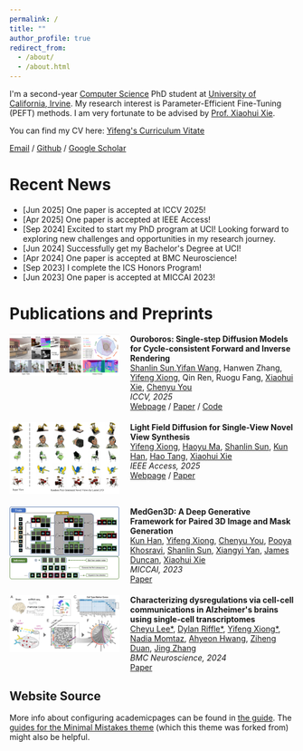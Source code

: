 ```yaml
---
permalink: /
title: ""
author_profile: true
redirect_from: 
  - /about/
  - /about.html
---
```


I'm a second-year [Computer Science](https://cs.ics.uci.edu/) PhD student at [University of California, Irvine](https://uci.edu/). My research interest is Parameter-Efficient Fine-Tuning (PEFT) methods. I am very fortunate to be advised by [Prof. Xiaohui Xie](https://xhx.github.io/).

You can find my CV here: [Yifeng's Curriculum Vitate](../assets/CV.pdf)

[Email](yifengx4@uci.edu) / [Github](https://github.com/Yuukino22) / [Google Scholar](https://scholar.google.com/citations?user=GP8K3jAAAAAJ&hl=en)

Recent News
======
- \[Jun 2025\] One paper is accepted at ICCV 2025!
- \[Apr 2025\] One paper is accepted at IEEE Access!
- \[Sep 2024\] Excited to start my PhD program at UCI! Looking forward to exploring new challenges and opportunities in my research journey.
- \[Jun 2024\] Successfully get my Bachelor's Degree at UCI!
- \[Apr 2024\] One paper is accepted at BMC Neuroscience!
- \[Sep 2023\] I complete the ICS Honors Program!
- \[Jun 2023\] One paper is accepted at MICCAI 2023!

Publications and Preprints
======
<div style="display: flex; margin-bottom: 20px;">
  <div style="flex: 40%; padding-right: 20px;">
    <img src="../assets/ouroboros.png" alt="Paper 1" style="width: 100%;">
  </div>
  <div style="flex: 60%;">
    <strong>Ouroboros: Single-step Diffusion Models for Cycle-consistent Forward and Inverse Rendering</strong><br>
    <a href="https://siwensun.github.io/">Shanlin Sun</a>,<a href="https://yfwang.me/">Yifan Wang</a>, Hanwen Zhang, <a href="https://yuukino22.github.io/">Yifeng Xiong</a>, Qin Ren, Ruogu Fang, <a href="https://ics.uci.edu/~xhx/">Xiaohui Xie</a>, <a href="https://chenyuyou.me/">Chenyu You</a><br>
    <em>ICCV, 2025</em><br>
    <a href="https://siwensun.github.io/ouroboros-project/">Webpage</a> / <a href="https://arxiv.org/abs/2508.14461">Paper</a> / <a href="https://github.com/Y-Research-SBU/Ouroboros">Code</a>
  </div>
</div>

<div style="display: flex; margin-bottom: 20px;">
  <div style="flex: 40%; padding-right: 20px;">
    <img src="../assets/lfd.png" alt="Paper 1" style="width: 100%;">
  </div>
  <div style="flex: 60%;">
    <strong>Light Field Diffusion for Single-View Novel View Synthesis</strong><br>
    <a href="https://yuukino22.github.io/">Yifeng Xiong</a>, <a href="https://ics.uci.edu/~haoyum3">Haoyu Ma</a>, <a href="https://scholar.google.com/citations?user=c6wKvwgAAAAJ&hl=en">Shanlin Sun</a>, <a href="https://scholar.google.com/citations?user=GdIW8DUAAAAJ&hl=en">Kun Han</a>, <a href="https://scholar.google.com/citations?user=2X3D1-4AAAAJ&hl=en">Hao Tang</a>, <a href="https://ics.uci.edu/~xhx/">Xiaohui Xie</a><br>
    <em>IEEE Access, 2025</em><br>
    <a href="https://lightfielddiffusion.github.io/">Webpage</a> / <a href="https://ieeexplore.ieee.org/document/10973615">Paper</a>
  </div>
</div>

<div style="display: flex; margin-bottom: 20px;">
  <div style="flex: 40%; padding-right: 20px;">
    <img src="../assets/medgen3d.png" alt="Paper 2" style="width: 100%;">
  </div>
  <div style="flex: 60%;">
    <strong>MedGen3D: A Deep Generative Framework for Paired 3D Image and Mask Generation</strong><br>
    <a href="https://scholar.google.com/citations?user=GdIW8DUAAAAJ&hl=en">Kun Han</a>, <a href="https://yuukino22.github.io/">Yifeng Xiong</a>, <a href="https://chenyuyou.me/">Chenyu You</a>, 
    <a href="https://khosravipooya.com/">Pooya Khosravi</a>, <a href="https://scholar.google.com/citations?user=c6wKvwgAAAAJ&hl=en">Shanlin Sun</a>, <a href="https://scholar.google.com/citations?user=-feNPnkAAAAJ&hl=en">Xiangyi Yan</a>, <a href="https://medicine.yale.edu/profile/james-duncan/">James Duncan</a>, <a href="https://ics.uci.edu/~xhx/">Xiaohui Xie</a><br>
    <em>MICCAI, 2023</em><br>
    <a href="https://link.springer.com/chapter/10.1007/978-3-031-43907-0_72">Paper</a>
  </div>
</div>

<div style="display: flex; margin-bottom: 20px;">
  <div style="flex: 40%; padding-right: 20px;">
    <img src="../assets/alz.png" alt="Paper 1" style="width: 100%;">
  </div>
  <div style="flex: 60%;">
    <strong>Characterizing dysregulations via cell-cell communications in Alzheimer's brains using single-cell transcriptomes</strong><br>
    <a href="https://www.chewyjoey.net//">Cheyu Lee*</a>, <a href="https://scholar.google.com/citations?user=J19aMB4AAAAJ&hl=en">Dylan Riffle*</a>, <a href="https://yuukino22.github.io/">Yifeng Xiong*</a>, <a href="https://www.linkedin.com/in/nadia-momtaz/">Nadia Momtaz</a>, <a href="https://scholar.google.com/citations?user=Jijz0aUAAAAJ&hl=en">Ahyeon Hwang</a>, <a href="https://zihengduan.cn/">Ziheng Duan</a>, <a href="https://ics.uci.edu/~jingz31/">Jing Zhang</a><br>
    <em>BMC Neuroscience, 2024</em><br>
    <a href="https://bmcneurosci.biomedcentral.com/articles/10.1186/s12868-024-00867-y">Paper</a>
  </div>
</div>

Website Source
------
More info about configuring academicpages can be found in [the guide](https://academicpages.github.io/markdown/). The [guides for the Minimal Mistakes theme](https://mmistakes.github.io/minimal-mistakes/docs/configuration/) (which this theme was forked from) might also be helpful.
